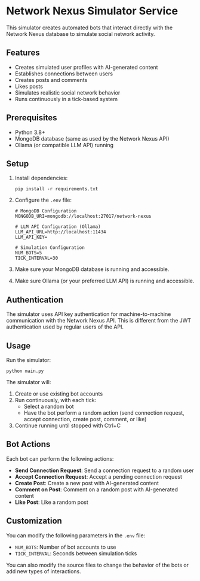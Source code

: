 # Network Nexus Simulator Service

This simulator creates automated bots that interact directly with the Network Nexus database to simulate social network activity.

## Features

- Creates simulated user profiles with AI-generated content
- Establishes connections between users
- Creates posts and comments
- Likes posts
- Simulates realistic social network behavior
- Runs continuously in a tick-based system

## Prerequisites

- Python 3.8+
- MongoDB database (same as used by the Network Nexus API)
- Ollama (or compatible LLM API) running

## Setup

1. Install dependencies:

   ```
   pip install -r requirements.txt
   ```

2. Configure the `.env` file:

   ```
   # MongoDB Configuration
   MONGODB_URI=mongodb://localhost:27017/network-nexus

   # LLM API Configuration (Ollama)
   LLM_API_URL=http://localhost:11434
   LLM_API_KEY=

   # Simulation Configuration
   NUM_BOTS=5
   TICK_INTERVAL=30
   ```

3. Make sure your MongoDB database is running and accessible.

4. Make sure Ollama (or your preferred LLM API) is running and accessible.

## Authentication

The simulator uses API key authentication for machine-to-machine communication with the Network Nexus API. This is different from the JWT authentication used by regular users of the API.

## Usage

Run the simulator:

```
python main.py
```

The simulator will:

1. Create or use existing bot accounts
2. Run continuously, with each tick:
   - Select a random bot
   - Have the bot perform a random action (send connection request, accept connection, create post, comment, or like)
3. Continue running until stopped with Ctrl+C

## Bot Actions

Each bot can perform the following actions:

- **Send Connection Request**: Send a connection request to a random user
- **Accept Connection Request**: Accept a pending connection request
- **Create Post**: Create a new post with AI-generated content
- **Comment on Post**: Comment on a random post with AI-generated content
- **Like Post**: Like a random post

## Customization

You can modify the following parameters in the `.env` file:

- `NUM_BOTS`: Number of bot accounts to use
- `TICK_INTERVAL`: Seconds between simulation ticks

You can also modify the source files to change the behavior of the bots or add new types of interactions.
